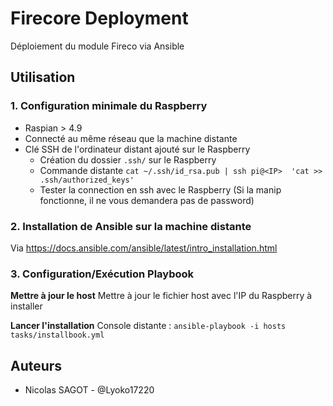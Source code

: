 # Firecore Deployment

Déploiement du module Fireco via Ansible





## Utilisation



### 1. Configuration minimale du Raspberry

- Raspian > 4.9
- Connecté au même réseau que la machine distante
- Clé SSH de l'ordinateur distant ajouté sur le Raspberry
  - Création du dossier `.ssh/` sur le Raspberry
  - Commande distante `cat ~/.ssh/id_rsa.pub | ssh pi@<IP>  'cat >> .ssh/authorized_keys'`
  - Tester la connection en ssh avec le Raspberry (Si la manip fonctionne, il ne vous demandera pas de password)



### 2. Installation de Ansible sur la machine distante

Via https://docs.ansible.com/ansible/latest/intro_installation.html



### 3. Configuration/Exécution Playbook 

**Mettre à jour le host**
Mettre à jour le fichier host avec l'IP du Raspberry à installer



**Lancer l'installation**
Console distante : `ansible-playbook -i hosts tasks/installbook.yml`



## Auteurs

- Nicolas SAGOT - @Lyoko17220